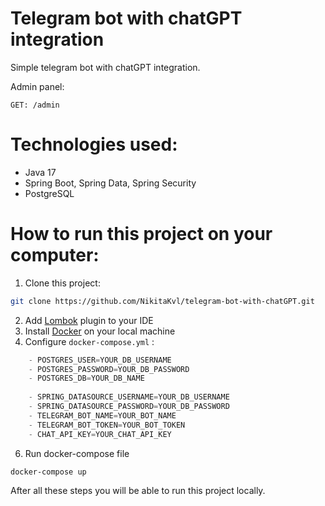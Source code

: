 # Telegram bot with chatGPT integration

Simple telegram bot with chatGPT integration.

Admin panel:

`GET: /admin `

# Technologies used:
- Java 17
- Spring Boot, Spring Data, Spring Security
- PostgreSQL

# How to run this project on your computer:
1. Clone this project:
```bash
git clone https://github.com/NikitaKvl/telegram-bot-with-chatGPT.git
```
2. Add [Lombok](https://projectlombok.org/setup/overview) plugin to your IDE
3. Install [Docker](https://www.docker.com/products/docker-desktop/) on your local machine
4. Configure `docker-compose.yml` :
```java
    - POSTGRES_USER=YOUR_DB_USERNAME
    - POSTGRES_PASSWORD=YOUR_DB_PASSWORD
    - POSTGRES_DB=YOUR_DB_NAME
    
    - SPRING_DATASOURCE_USERNAME=YOUR_DB_USERNAME
    - SPRING_DATASOURCE_PASSWORD=YOUR_DB_PASSWORD
    - TELEGRAM_BOT_NAME=YOUR_BOT_NAME
    - TELEGRAM_BOT_TOKEN=YOUR_BOT_TOKEN
    - CHAT_API_KEY=YOUR_CHAT_API_KEY
```
6. Run docker-compose file
```bash
docker-compose up
```

After all these steps you will be able to run this project locally.